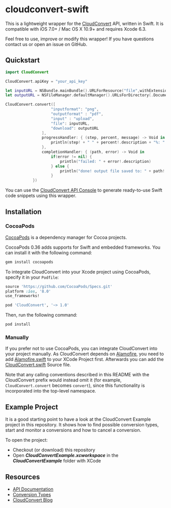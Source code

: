 cloudconvert-swift
=======================

This is a lightweight wrapper for the [CloudConvert](https://cloudconvert.com) API, written in Swift. It is compatible with iOS 7.0+ / Mac OS X 10.9+ and requires Xcode 6.3.

Feel free to use, improve or modify this wrapper! If you have questions contact us or open an issue on GitHub.




## Quickstart

```Swift
import CloudConvert

CloudConvert.apiKey = "your_api_key"

let inputURL = NSBundle.mainBundle().URLForResource("file",withExtension: "png")!
let outputURL = NSFileManager.defaultManager().URLsForDirectory(.DocumentDirectory, inDomains: .UserDomainMask)[0] as? NSURL

CloudConvert.convert([
                    "inputformat": "png",
                    "outputformat" : "pdf",
                    "input" : "upload",
                    "file": inputURL,
                    "download": outputURL
                ],
                progressHandler: { (step, percent, message) -> Void in
                    println(step! + " " + percent!.description + "%: " + message!)
                },
                completionHandler: { (path, error) -> Void in
                    if(error != nil) {
                        println("failed: " + error!.description)
                    } else {
                        println("done! output file saved to: " + path!.description)
                    }   
            })
```

You can use the [CloudConvert API Console](https://cloudconvert.com/apiconsole) to generate ready-to-use Swift code snippets using this wrapper.


## Installation


### CocoaPods

[CocoaPods](http://cocoapods.org) is a dependency manager for Cocoa projects.

CocoaPods 0.36 adds supports for Swift and embedded frameworks. You can install it with the following command:

```bash
gem install cocoapods
```

To integrate CloudConvert into your Xcode project using CocoaPods, specify it in your `Podfile`:

```ruby
source 'https://github.com/CocoaPods/Specs.git'
platform :ios, '8.0'
use_frameworks!

pod 'CloudConvert', '~> 1.0'
```

Then, run the following command:

```bash
pod install
```

### Manually
If you prefer not to use CocoaPods, you can integrate CloudConvert into your project manually.
As CloudConvert depends on [Alamofire](https://github.com/Alamofire/Alamofire), you need to add [Alamofire.swift](https://github.com/Alamofire/Alamofire/blob/master/Source/Alamofire.swift) to your XCode Project first. Afterwards you can add the [CloudConvert.swift](https://github.com/cloudconvert/cloudconvert-swift/blob/master/Source/CloudConvert.swift) Source file.

Note that any calling conventions described in this README with the CloudConvert prefix would instead omit it (for example, ``CloudConvert.convert`` becomes ``convert``), since this functionality is incorporated into the top-level namespace.


## Example Project

It is a good starting point to have a look at the CloudConvert Example project in this repository. It shows how to find possible conversion types, start and monitor a conversions and how to cancel a conversion.

To open the project:

* Checkout (or download) this repository
* Open ***CloudConvertExample.xcworkspace*** in the ***CloudConvertExample*** folder with XCode

## Resources

* [API Documentation](https://cloudconvert.com/apidoc)
* [Conversion Types](https://cloudconvert.com/formats)
* [CloudConvert Blog](https://cloudconvert.com/blog)
